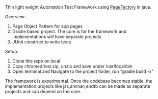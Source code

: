 Thin light weight Automation Test Framework using [PageFactory](https://github.com/SeleniumHQ/selenium/wiki/PageFactory) in java.
 
Overview:
 1. Page Object Pattern for app pages
 2. Gradle based project.  The core is for the framework and implementations will have separate projects.
 3. JUnit construct to write tests

Setup:
 1. Clone this repo on local
 2. Copy chromedriver.zip, unzip and save under /usr/local/bin
 3. Open terminal and Navigate to the project folder, run "gradle build -x"

The framework is experimental.  Once the codebase becomes stable, the implementation projects like jss,amman,endtb can be made as separate projects and can depend on the core.
